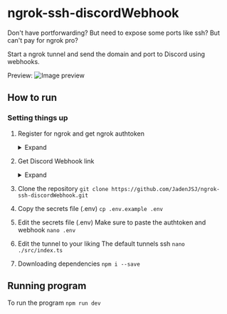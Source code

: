 # ngrok-ssh-discordWebhook
Don't have portforwarding? But need to expose some ports like ssh?
But can't pay for ngrok pro?

Start a ngrok tunnel and send the domain and port to Discord using webhooks.

Preview:
![Image preview](https://cdn.discordapp.com/attachments/1052466594133069836/1052861495664443393/image.png)


## How to run
### Setting things up
1. Register for ngrok and get ngrok authtoken
   <details closed>
    <summary>Expand</summary>
    Go to [https://dashboard.ngrok.com/signup](https://dashboard.ngrok.com/signup)
    After signing up copy the authtoken as shown highlighted
    ![Finding authtoken](https://cdn.discordapp.com/attachments/660770162072485890/1052868815110811719/2022-12-15_15-43.png)

    </details>
2. Get Discord Webhook link
   <details closed>
    <summary>Expand</summary>
    Go to a discord server you own or create one.
    On the server channel you want notifications to be sent, edit the channel, then creat a new webhook and copy the webhook url
    ![Image step-by-step guide](https://cdn.discordapp.com/attachments/660770162072485890/1052871385900384326/image.png)

    </details>
3. Clone the repository
`
git clone https://github.com/JadenJSJ/ngrok-ssh-discordWebhook.git
`

4. Copy the secrets file (.env)
`
cp .env.example .env
`

5. Edit the secrets file (.env)
Make sure to paste the authtoken and webhook
`
nano .env
`

6. Edit the tunnel to your liking
   The default tunnels ssh
   `
   nano ./src/index.ts
   `

7. Downloading dependencies
   `
   npm i --save
   `
## Running program
To run the program
`
npm run dev
`